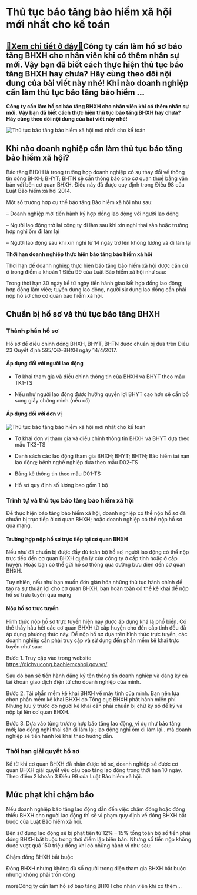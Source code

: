 Thủ tục báo tăng bảo hiểm xã hội mới nhất cho kế toán
=====================================================

[:gift:Xem chi tiết ở đây:gift:](https://hddtvn.com/thu-tuc-bao-tang-bao-hiem-xa-hoi-moi-nhat-cho-ke-toan/)Công ty cần làm hồ sơ báo tăng BHXH cho nhân viên khi có thêm nhân sự mới. Vậy bạn đã biết cách thực hiện thủ tục báo tăng BHXH hay chưa? Hãy cùng theo dõi nội dung của bài viết này nhé! Khi nào doanh nghiệp cần làm thủ tục báo tăng bảo hiểm …
---------------------------------------------------------------------------------------------------------------------------------------------------------------------------------------------------------------------------------------------------

**Công ty cần làm hồ sơ báo tăng BHXH cho nhân viên khi có thêm nhân sự mới.** **Vậy bạn đã biết cách thực hiện thủ tục báo tăng BHXH hay chưa? Hãy cùng theo dõi nội dung của bài viết này nhé!**


![Thủ tục báo tăng bảo hiểm xã hội mới nhất cho kế toán](https://hddtvn.com/wp-content/uploads/2021/01/bao-hiem.png)


Khi nào doanh nghiệp cần làm thủ tục báo tăng bảo hiểm xã hội?
--------------------------------------------------------------


Báo tăng BHXH là trong trường hợp doanh nghiệp có sự thay đổi về thông tin đóng BHXH; BHYT; BHTN sẽ cần thông báo cho cơ quan thuế bằng văn bản với bên cơ quan BHXH. Điều này đã được quy định trong Điều 98 của Luật Bảo hiểm xã hội 2014.


Một số trường hợp cụ thể báo tăng Bảo hiểm xã hội như sau:  

– Doanh nghiệp mới tiến hành ký hợp đồng lao động với người lao động  

– Người lao động trở lại công ty đi làm sau khi xin nghỉ thai sản hoặc trường hợp nghỉ ốm đi làm lại  

– Người lao động sau khi xin nghỉ từ 14 ngày trở lên không lương và đi làm lại


**Thời hạn doanh nghiệp thực hiện báo tăng bảo hiểm xã hội**


Thời hạn để doanh nghiệp thực hiện báo tăng bảo hiểm xã hội được căn cứ ở trong điểm a khoản 1 Điều 99 của Luật Bảo hiểm xã hội như sau:  

Trong thời hạn 30 ngày kể từ ngày tiến hành giao kết hợp đồng lao động; hợp đồng làm việc; tuyển dụng lao động, người sử dụng lao động cần phải nộp hồ sơ cho cơ quan bảo hiểm xã hội.


Chuẩn bị hồ sơ và thủ tục báo tăng BHXH
---------------------------------------


### Thành phần hồ sơ


Hồ sơ để điều chỉnh đóng BHXH, BHYT, BHTN được chuẩn bị dựa trên Điều 23 Quyết định 595/QĐ-BHXH ngày 14/4/2017.


#### Áp dụng đối với người lao động




* Tờ khai tham gia và điều chỉnh thông tin của BHXH và BHYT theo mẫu TK1-TS

* Nếu như người lao động được hưởng quyền lợi BHYT cao hơn sẽ cần bổ sung giấy chứng minh (nếu có)



#### Áp dụng đối với đơn vị


![Thủ tục báo tăng bảo hiểm xã hội mới nhất cho kế toán](https://hddtvn.com/wp-content/uploads/2021/01/dich-vu-lam-bao-cao-tai-chinh-vay-von-ngan-hang-hieu-qua.jpg)




* Tờ khai đơn vị tham gia và điều chỉnh thông tin BHXH và BHYT dựa theo mẫu TK3-TS

* Danh sách các lao động tham gia BHXH; BHYT; BHTN; Bảo hiểm tai nạn lao động; bệnh nghề nghiệp dựa theo mẫu D02-TS

* Bảng kê thông tin theo mẫu D01-TS

* Hồ sơ quy định số lượng bao gồm 1 bộ



### Trình tự và thủ tục báo tăng bảo hiểm xã hội


Để thực hiện báo tăng bảo hiểm xã hội, doanh nghiệp có thể nộp hồ sơ đã chuẩn bị trực tiếp ở cơ quan BHXH; hoặc doanh nghiệp có thể nộp hồ sơ qua mạng.


#### Trường hợp nộp hồ sơ trực tiếp tại cơ quan BHXH


Nếu như đã chuẩn bị được đầy đủ toàn bộ hồ sơ, người lao động có thể nộp trực tiếp đến cơ quan BHXH quản lý của công ty ở cấp tỉnh hoặc ở cấp huyện. Hoặc bạn có thể gửi hồ sơ thông qua đường bưu điện đến cơ quan BHXH.


Tuy nhiên, nếu như bạn muốn đơn giản hóa những thủ tục hành chính để tạo ra sự thuận lợi cho cơ quan BHXH, bạn hoàn toàn có thể kê khai để nộp hồ sơ trực tuyến qua mạng


#### Nộp hồ sơ trực tuyến


Hình thức nộp hồ sơ trực tuyến hiện nay được áp dụng khá là phổ biến. Có thể thấy hầu hết các cơ quan BHXH từ cấp huyện cho đến cấp tỉnh đều đã áp dụng phương thức này. Để nộp hồ sơ dựa trên hình thức trực tuyến, các doanh nghiệp cần phải truy cập và sử dụng đến phần mềm kê khai trực tuyến như sau:


Bước 1. Truy cập vào trong website https://dichvucong.baohiemxahoi.gov.vn/


Sau đó bạn sẽ tiến hành đăng ký tên thông tin doanh nghiệp và đăng ký cả tài khoản giao dịch điện tử cho doanh nghiệp của mình.


Bước 2. Tải phần mềm kê khai BHXH về máy tính của mình. Bạn nên lựa chọn phần mềm kê khai BHXH do Tổng cục BHXH phát hành miễn phí. Nhưng lưu ý trước đó người kê khai cần phải chuẩn bị chữ ký số để ký và nộp lại lên cơ quan BHXH.


Bước 3. Dựa vào từng trường hợp báo tăng lao động, ví dụ như báo tăng mới; lao động nghỉ thai sản đi làm lại; lao động nghỉ ốm đi làm lại.. mà doanh nghiệp sẽ tiến hành kê khai theo hướng dẫn.


### Thời hạn giải quyết hồ sơ


Kể từ khi cơ quan BHXH đã nhận được hồ sơ, doanh nghiệp sẽ được cơ quan BHXH giải quyết yêu cầu báo tăng lao động trong thời hạn 10 ngày. Theo điểm 2 khoản 3 Điều 99 của Luật Bảo hiểm xã hội.


Mức phạt khi chậm báo
---------------------


Nếu doanh nghiệp báo tăng lao động dẫn đến việc chậm đóng hoặc đóng thiếu BHXH cho người lao động thì sẽ vi phạm quy định về đóng BHXH bắt buộc của Luật Bảo hiểm xã hội.


Bên sử dụng lao động sẽ bị phạt tiền từ 12% – 15% tổng toàn bộ số tiền phải đóng BHXH bắt buộc trong thời điểm lập biên bản. Nhưng số tiền nộp không được vượt quá 150 triệu đồng khi có những hành vi như sau:  

Chậm đóng BHXH bắt buộc


Đóng BHXH nhưng không đủ số người trong diện tham gia BHXH bắt buộc nhưng không phải trốn đóng


moreCông ty cần làm hồ sơ báo tăng BHXH cho nhân viên khi có thêm…

